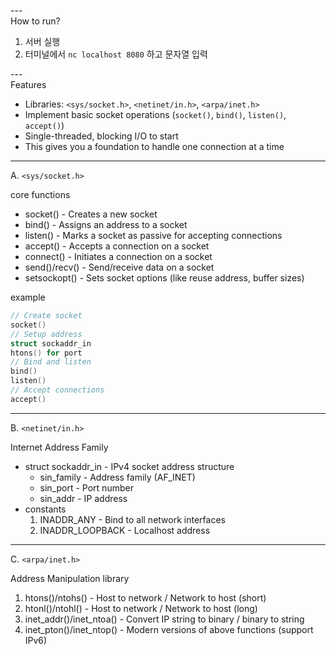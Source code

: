 ---\
How to run?


1. 서버 실행
2. 터미널에서 `nc localhost 8080` 하고 문자열 입력


---\
Features


- Libraries: `<sys/socket.h>`, `<netinet/in.h>`, `<arpa/inet.h>`
- Implement basic socket operations (`socket()`, `bind()`, `listen()`, `accept()`)
- Single-threaded, blocking I/O to start
- This gives you a foundation to handle one connection at a time


---
A. `<sys/socket.h>`


core functions 

- socket() - Creates a new socket
- bind() - Assigns an address to a socket
- listen() - Marks a socket as passive for accepting connections
- accept() - Accepts a connection on a socket
- connect() - Initiates a connection on a socket
- send()/recv() - Send/receive data on a socket
- setsockopt() - Sets socket options (like reuse address, buffer sizes)


example 
```c
// Create socket
socket()
// Setup address
struct sockaddr_in
htons() for port
// Bind and listen
bind()
listen()
// Accept connections
accept()
```

---
B. `<netinet/in.h>`


Internet Address Family

- struct sockaddr_in - IPv4 socket address structure
    - sin_family - Address family (AF_INET)
    - sin_port - Port number
    - sin_addr - IP address
- constants
    1. INADDR_ANY - Bind to all network interfaces
    2. INADDR_LOOPBACK - Localhost address


---
C. `<arpa/inet.h>`


Address Manipulation library 

1. htons()/ntohs() - Host to network / Network to host (short)
2. htonl()/ntohl() - Host to network / Network to host (long)
3. inet_addr()/inet_ntoa() - Convert IP string to binary / binary to string
4. inet_pton()/inet_ntop() - Modern versions of above functions (support IPv6)

